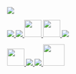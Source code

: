 <div>
		<img src="https://github-readme-stats.vercel.app/api/top-langs/?username=Rubrik25&theme=dark&hide_border=true">
</div>
<p align="left">  
 <a href="https://www.python.org" target="_blank"> <img src="https://img.icons8.com/color/48/000000/python.png"/> </a>
 <a href="https://devdocs.io/javascript/" target="_blank"> <img src="https://img.icons8.com/color/48/000000/javascript.png"/> </a> 
 <a href="https://alembic.sqlalchemy.org/en/latest/" target="_blank"> <img src="https://avatars.githubusercontent.com/u/1066203?s=200&v=4" height='40px', width="40px"/> </a>
 <a href="https://vuejs.org/" target="_blank"> <img src="https://v2.vuejs.org/images/logo.svg" height='40px', width="40px"/> </a>
 <a href="https://docs.github.com/en" target="_blank"> <img src="https://img.icons8.com/ios-filled/50/000000/github.png"/> </a> 
</p>
<p align="left">
    <a href="https://docs.aiogram.dev/en/latest/" target="_blank"> <img src="https://docs.aiogram.dev/en/latest/_static/logo.png" height='40px', width="40px"/> </a>
    <a href="https://docs.djangoproject.com/en/3.2/" target="_blank"> <img src="https://img.icons8.com/color/48/000000/django.png"/> </a>
    <a href="https://flask.palletsprojects.com/en/2.0.x/" target="_blank"> <img src="https://img.icons8.com/cute-clipart/50/000000/flask.png"/> </a>
    <a href="https://fastapi.tiangolo.com" target="_blank"> <img src="https://fastapi.tiangolo.com/img/icon-white.svg" width="50"/> </a>
</p>
